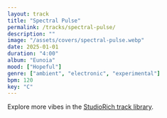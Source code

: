 ```yaml
---
layout: track
title: "Spectral Pulse"
permalink: /tracks/spectral-pulse/
description: ""
image: "/assets/covers/spectral-pulse.webp"
date: 2025-01-01
duration: "4:00"
album: "Eunoia"
mood: ["Hopeful"]
genre: ["ambient", "electronic", "experimental"]
bpm: 120
key: "C"
---
```


Explore more vibes in the [StudioRich track library](/tracks/).
